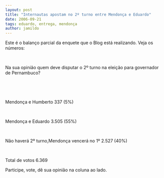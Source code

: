 ```yaml
---
layout: post
title: "Internautas apostam no 2º turno entre Mendonça e Eduardo"
date: 2006-09-21
tags: eduardo, entrega, mendonça
author: jamildo
---
```

Este &eacute; o balan&ccedil;o parcial da enquete que o Blog est&aacute; realizando. Veja os n&uacute;meros:

&nbsp;

Na sua opini&atilde;o quem deve disputar o 2&ordm; turno na elei&ccedil;&atilde;o para governador de Pernambuco?

&nbsp;

&nbsp;

Mendon&ccedil;a e Humberto 337 (5%)

&nbsp;

Mendon&ccedil;a e Eduardo 3.505 (55%)

&nbsp;

N&atilde;o haver&aacute; 2&ordm; turno,Mendon&ccedil;a vencer&aacute; no 1&ordm; 2.527 (40%)

&nbsp;

Total de votos 6.369



Participe, vote, d&ecirc; sua opini&atilde;o na coluna ao lado.